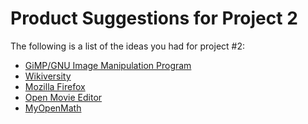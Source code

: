 # Product Suggestions for Project 2

The following is a list of the ideas you had for project #2:

<ul>
<li><a href="https://github.com/GNOME/gimp">GiMP/GNU Image Manipulation Program</a></l1>
<li><a href="https://www.wikiversity.org/">Wikiversity</a></li>
<li><a href="https://www.mozilla.org/en-US/firefox/new/?f=88">Mozilla Firefox</a></li>
<li><a href="https://github.com/oracle2025/Open-Movie-Editor">Open Movie Editor</a></li>
<li><a href="https://www.myopenmath.com/">MyOpenMath</a></li>
</ul>
